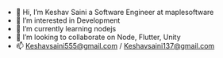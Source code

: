 - 👋 Hi, I’m Keshav Saini a Software Engineer at maplesoftware
- 👀 I’m interested in Development
- 🌱 I’m currently learning nodejs
- 💞️ I’m looking to collaborate on Node, Flutter, Unity
- 📫 Keshavsaini555@gmail.com / Keshavsaini137@gmail.com

<!---
Keshavsaini137/Keshavsaini137 is a ✨ special ✨ repository because its `README.md` (this file) appears on your GitHub profile.
You can click the Preview link to take a look at your changes.
--->
